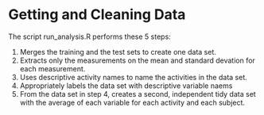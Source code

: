 # Getting and Cleaning Data
The script run_analysis.R performs these 5 steps:
1. Merges the training and the test sets to create one data set.
2. Extracts only the measurements on the mean and standard devation for each measurement.
3. Uses descriptive activity names to name the activities in the data set.
4. Appropriately labels the data set with descriptive variable naems
5. From the data set in step 4, creates a second, independent tidy data set with the average of each variable for each activity and each subject.
